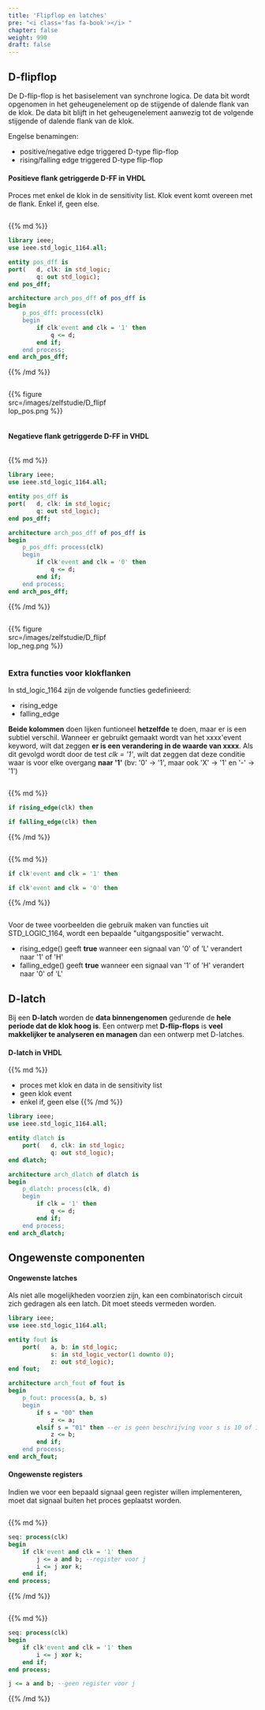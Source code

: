 ```yaml
---
title: 'Flipflop en latches'
pre: "<i class='fas fa-book'></i> "
chapter: false
weight: 990
draft: false
---
```


## D-flipflop

De D-flip-flop is het basiselement van synchrone logica. De data bit wordt opgenomen in het geheugenelement op de stijgende of dalende flank van de klok. De data bit blijft in het geheugenelement aanwezig tot de volgende stijgende of dalende flank van de klok. 

Engelse benamingen: 

* positive/negative edge triggered D-type flip-flop 
* rising/falling edge triggered D-type flip-flop

#### Positieve flank getriggerde D-FF in VHDL

Proces met enkel de klok in de sensitivity list. Klok event komt overeen met de flank. Enkel if, geen else.

<div class="multicolumn">

<div class="column" style="width:60%">

{{% md %}}

```vhdl
library ieee;
use ieee.std_logic_1164.all;

entity pos_dff is
port(   d, clk: in std_logic;
        q: out std_logic);
end pos_dff;

architecture arch_pos_dff of pos_dff is
begin
    p_pos_dff: process(clk)
    begin
        if clk'event and clk = '1' then
            q <= d;
        end if;
    end process;
end arch_pos_dff;
```

{{% /md %}}

</div>

<div class="column" style="width:40%">

{{% figure src=/images/zelfstudie/D_flipflop_pos.png %}}


</div>
</div>

#### Negatieve flank getriggerde D-FF in VHDL


<div class="multicolumn">

<div class="column" style="width:60%">

{{% md %}}

```vhdl
library ieee;
use ieee.std_logic_1164.all;

entity pos_dff is
port(   d, clk: in std_logic;
        q: out std_logic);
end pos_dff;

architecture arch_pos_dff of pos_dff is
begin
    p_pos_dff: process(clk)
    begin
        if clk'event and clk = '0' then
            q <= d;
        end if;
    end process;
end arch_pos_dff;
```
{{% /md %}}

</div>

<div class="column" style="width:40%">

{{% figure src=/images/zelfstudie/D_flipflop_neg.png %}}


</div>
</div>


### Extra functies voor klokflanken

In std_logic_1164 zijn de volgende functies gedefinieerd:

* rising_edge
* falling_edge

**Beide kolommen** doen lijken funtioneel **hetzelfde** te doen, maar er is een subtiel verschil. Wanneer er gebruikt gemaakt wordt van het xxxx'event keyword, wilt dat zeggen **er is een verandering in de waarde van xxxx**. Als dit gevolgd wordt door de test *clk = '1'*, wilt dat zeggen dat deze conditie waar is voor elke overgang **naar '1'** (bv: '0' -> '1', maar ook 'X' -> '1' en '-' -> '1')

<div class="multicolumn">

<div class="column">

{{% md %}}

```vhdl
if rising_edge(clk) then
```

```vhdl
if falling_edge(clk) then
```

{{% /md %}}

</div>

<div class="column">

{{% md %}}

```vhdl
if clk'event and clk = '1' then
```

```vhdl
if clk'event and clk = '0' then
```

{{% /md %}}

</div>

</div>

Voor de twee voorbeelden die gebruik maken van functies uit STD_LOGIC_1164, wordt een bepaalde "uitgangspositie" verwacht.

* rising_edge() geeft **true** wanneer een signaal van '0' of 'L' verandert naar '1' of 'H'
* falling_edge() geeft **true** wanneer een signaal van '1' of 'H' verandert naar '0' of 'L' 


## D-latch

Bij een **D-latch** worden de **data binnengenomen** gedurende de **hele periode dat de klok hoog is**. Een ontwerp met **D-flip-flops** is **veel makkelijker te analyseren en managen** dan een ontwerp met D-latches.


#### D-latch in VHDL

{{% md %}}
* proces met klok en data in de sensitivity list
* geen klok event
* enkel if, geen else
{{% /md %}}


```vhdl
library ieee;
use ieee.std_logic_1164.all;

entity dlatch is
    port(   d, clk: in std_logic;
            q: out std_logic);
end dlatch;

architecture arch_dlatch of dlatch is
begin
    p_dlatch: process(clk, d)
    begin
        if clk = '1' then
            q <= d;
        end if;
    end process;
end arch_dlatch;
```

## Ongewenste componenten

#### Ongewenste latches

Als niet alle mogelijkheden voorzien zijn, kan een combinatorisch circuit zich gedragen als een latch. Dit moet steeds vermeden worden.

```vhdl
library ieee;
use ieee.std_logic_1164.all;

entity fout is
    port(   a, b: in std_logic;
            s: in std_logic_vector(1 downto 0);
            z: out std_logic);
end fout;

architecture arch_fout of fout is
begin
    p_fout: process(a, b, s)
    begin
        if s = "00" then
            z <= a;
        elsif s = "01" then --er is geen beschrijving voor s is 10 of 11
            z <= b;
        end if;
    end process;
end arch_fout;
```



#### Ongewenste registers

Indien we voor een bepaald signaal geen register willen implementeren, moet dat signaal buiten het proces geplaatst worden.

<div class="multicolumn">
<div class="column">


{{% md %}}

```vhdl
seq: process(clk)
begin
    if clk'event and clk = '1' then
        j <= a and b; --register voor j
        i <= j xor k;
    end if;
end process;
```

{{% /md %}}

</div>

<div class="column">

{{% md %}}

```vhdl
seq: process(clk)
begin
    if clk'event and clk = '1' then
        i <= j xor k;
    end if;
end process;

j <= a and b; --geen register voor j
```

{{% /md %}}

</div>

</div>
